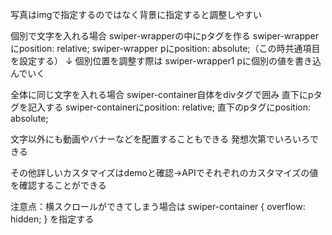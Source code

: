 写真はimgで指定するのではなく背景に指定すると調整しやすい



個別で文字を入れる場合
swiper-wrapperの中にpタグを作る
swiper-wrapperにposition: relative;
swiper-wrapper pにposition: absolute;（この時共通項目を設定する）
↓
個別位置を調整す際は
swiper-wrapper1 pに個別の値を書き込んでいく



全体に同じ文字を入れる場合
swiper-container自体をdivタグで囲み
直下にpタグを記入する
swiper-containerにposition: relative;
直下のpタグにposition: absolute;


文字以外にも動画やバナーなどを配置することもできる
発想次第でいろいろできる


その他詳しいカスタマイズはdemoと確認→APIでそれぞれのカスタマイズの値を確認することができる


注意点：横スクロールができてしまう場合は
swiper-container {
  overflow: hidden;
}
を指定する